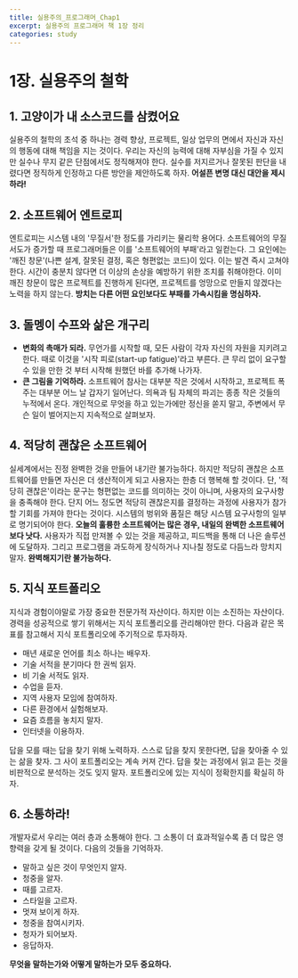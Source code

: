 ```yaml
---
title: 실용주의_프로그래머_Chap1
excerpt: 실용주의 프로그래머 책 1장 정리
categories: study
---
```


# 1장. 실용주의 철학

## 1. 고양이가 내 소스코드를 삼켰어요

실용주의 철학의 초석 중 하나는 경력 향상, 프로젝트, 일상 업무의 면에서 자신과 자신의 행동에 대해 책임을 지는 것이다. 우리는 자신의 능력에 대해 자부심을 가질 수 있지만 실수나 무지 같은 단점에서도 정직해져야 한다. 실수를 저지르거나 잘못된 판단을 내렸다면 정직하게 인정하고 다른 방안을 제안하도록 하자. **어설픈 변명 대신 대안을 제시하라!**



## 2. 소프트웨어 엔트로피

엔트로피는 시스템 내의 '무질서'한 정도를 가리키는 물리학 용어다. 소프트웨어의 무질서도가 증가할 때 프로그래머들은 이를 '소프트웨어의 부패'라고 일컫는다. 그 요인에는 '깨진 창문'(나쁜 설계, 잘못된 결정, 혹은 형편없는 코드)이 있다. 이는 발견 즉시 고쳐야한다. 시간이 충분치 않다면 더 이상의 손상을 예방하기 위한 조치를 취해야한다. 이미 깨진 창문이 많은 프로젝트를 진행하게 된다면, 프로젝트를 엉망으로 만들지 않겠다는 노력을 하지 않는다. **방치는 다른 어떤 요인보다도 부패를 가속시킴을 명심하자.**



## 3. 돌멩이 수프와 삶은 개구리

- **변화의 촉매가 되라.** 무언가를 시작할 때, 모든 사람이 각자 자신의 자원을 지키려고 한다. 때로 이것을 '시작 피로(start-up fatigue)'라고 부른다. 큰 무리 없이 요구할 수 있을 만한 것 부터 시작해 원했던 바를 추가해 나가자.
- **큰 그림을 기억하라.** 소프트웨어 참사는 대부분 작은 것에서 시작하고, 프로젝트 폭주는 대부분 어느 날 갑자기 일어난다. 의욕과 팀 자체의 파괴는 종종 작은 것들의 누적에서 온다. 개인적으로 무엇을 하고 있는가에만 정신을 쏟지 말고, 주변에서 무슨 일이 벌어지는지 지속적으로 살펴보자.



## 4. 적당히 괜찮은 소프트웨어

실세계에서는 진정 완벽한 것을 만들어 내기란 불가능하다. 하지만 적당히 괜찮은 소프트웨어를 만들면 자신은 더 생산적이게 되고 사용자는 한층 더 행복해 할 것이다. 단, '적당히 괜찮은'이라는 문구는 형편없는 코드를 의미하는 것이 아니며, 사용자의 요구사항을 충족해야 한다. 단지 어느 정도면 적당히 괜찮은지를 결정하는 과정에 사용자가 참가할 기회를 가져야 한다는 것이다. 시스템의 벙위와 품질은 해당 시스템 요구사항의 일부로 명기되어야 한다. **오늘의 훌륭한 소프트웨어는 많은 경우, 내일의 완벽한 소프트웨어보다 낫다.** 사용자가 직접 만져볼 수 있는 것을 제공하고, 피드백을 통해 더 나은 솔루션에 도달하자. 그리고 프로그램을 과도하게 장식하거나 지나칠 정도로 다듬느라 망치지 말자. **완벽해지기란 불가능하다.**



## 5. 지식 포트폴리오

지식과 경험이야말로 가장 중요한 전문가적 자산이다. 하지만 이는 소진하는 자산이다. 경력을 성공적으로 쌓기 위해서는 지식 포트폴리오를 관리해야만 한다. 다음과 같은 목표를 참고해서 지식 포트폴리오에 주기적으로 투자하자.

- 매년 새로운 언어를 최소 하나는 배우자.
- 기술 서적을 분기마다 한 권씩 읽자.
- 비 기술 서적도 읽자.
- 수업을 듣자.
- 지역 사용자 모임에 참여하자.
- 다른 환경에서 실험해보자.
- 요즘 흐름을 놓치지 말자.
- 인터넷을 이용하자.

답을 모를 때는 답을 찾기 위해 노력하자. 스스로 답을 찾지 못한다면, 답을 찾아줄 수 있는 삶을 찾자. 그 사이 포트폴리오는 계속 커져 간다. 답을 찾는 과정에서 읽고 듣는 것을 비판적으로 분석하는 것도 잊지 말자. 포트폴리오에 있는 지식이 정확한지를 확실히 하자.



## 6. 소통하라!

개발자로서 우리는 여러 층과 소통해야 한다. 그 소통이 더 효과적일수록 좀 더 많은 영향력을 갖게 될 것이다. 다음의 것들을 기억하자.

- 말하고 싶은 것이 무엇인지 알자.
- 청중을 알자.
- 때를 고르자.
- 스타일을 고르자.
- 멋져 보이게 하자.
- 청중을 참여시키자.
- 청자가 되어보자.
- 응답하자.

**무엇을 말하는가와 어떻게 말하는가 모두 중요하다.**


